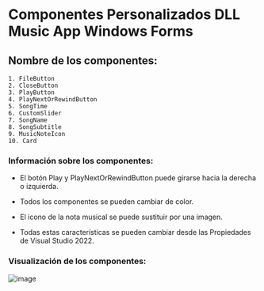 # Componentes Personalizados DLL Music App Windows Forms

## Nombre de los componentes:

    1. FileButton
    2. CloseButton
    3. PlayButton
    4. PlayNextOrRewindButton
    5. SongTime
    6. CustomSlider
    7. SongName
    8. SongSubtitle
    9. MusicNoteIcon
    10. Card

### Información sobre los componentes:

- El botón Play y PlayNextOrRewindButton puede girarse hacia la derecha o izquierda.

- Todos los componentes se pueden cambiar de color.

- El icono de la nota musical se puede sustituir por una imagen.

- Todas estas características se pueden cambiar desde las Propiedades de Visual Studio 2022.


### Visualización de los componentes:

![image](https://github.com/user-attachments/assets/dc4cf3ce-86a0-430f-9c08-60f8535b4222)
